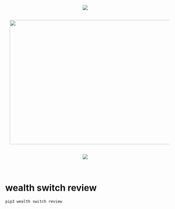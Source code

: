 <h1></h1>
<p>
<p>&nbsp;</p><div class="separator" style="clear: both; text-align: center;"><a href="https://022254qoyvy04x7gxa50rv8x8s.hop.clickbank.net/?tid=P" imageanchor="1" rel="nofollow" style="margin-left: 1em; margin-right: 1em;"><img border="0" data-original-height="112" data-original-width="422" src="https://1.bp.blogspot.com/-wkMmTW4WvQw/W0ECP2pPf0I/AAAAAAAABdU/7pAsq_sJyYM7jaQpVUM03VXkuBeJKmUdgCPcBGAYYCw/s16000/Download-now-button.gif" /></a></div><br /><p></p><div class="separator" style="clear: both; text-align: center;"><a href="https://022254qoyvy04x7gxa50rv8x8s.hop.clickbank.net/?tid=P" rel="nofollow" style="margin-left: 1em; margin-right: 1em;"><img border="0" data-original-height="437" data-original-width="716" height="391" src="https://1.bp.blogspot.com/-YPEQ6A71Q6o/YO6yzO7Z1QI/AAAAAAAACE0/u1vY6DkzdMoHS2_6Qb8ojDukrcj6UZ5UwCLcBGAsYHQ/w640-h391/Screen%2BShot%2B2021-07-14%2Bat%2B10.47.48.png" width="640" /></a></div><br /><p></p><div class="separator" style="clear: both; text-align: center;"><a href="https://022254qoyvy04x7gxa50rv8x8s.hop.clickbank.net/?tid=P" rel="nofollow" style="margin-left: 1em; margin-right: 1em;"><img border="0" data-original-height="107" data-original-width="413" src="https://1.bp.blogspot.com/-ALAPiIr8Wc8/YO3mmzVwdGI/AAAAAAAACEw/gh3jYr2UcU0jZCGanv1rEPkbrubiiI-hACPcBGAYYCw/s16000/get-discount-button.webp" /></a></div><br />
<br>

# wealth switch review
```bash
pip3 wealth switch review